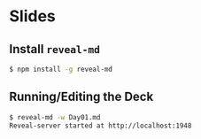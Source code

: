 # Slides

## Install `reveal-md`

```bash
$ npm install -g reveal-md
```

## Running/Editing the Deck

```bash
$ reveal-md -w Day01.md
Reveal-server started at http://localhost:1948
```
